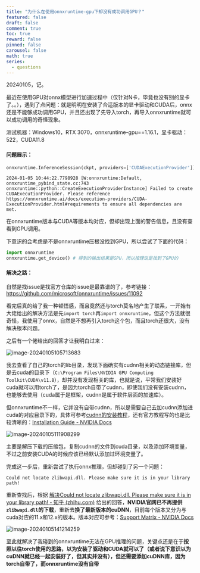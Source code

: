 ```yaml
---
title: "为什么在使用onnxruntime-gpu下却没有成功调用GPU？"
featured: false
draft: false
comment: true
toc: true
reward: false
pinned: false
carousel: false
math: true
series:
  - questions
---
```


20240105，记。

最近在使用GPU对onnx模型进行加速过程中（仅针对N卡，毕竟也没有别的显卡了。。），遇到了点问题：就是明明在安装了合适版本的显卡驱动和CUDA后，onnx还是不能够成功调用GPU，并且还出现了先导入torch，再导入onnxruntime就可以成功调用的奇怪现象。

<!--more-->

测试机器：Windows10，RTX 3070，onnxruntime-gpu==1.16.1，显卡驱动：522，CUDA11.8

#### 问题展示：

```python
onnxruntime.InferenceSession(ckpt, providers=['CUDAExecutionProvider'])
```

```basg
2024-01-05 10:44:22.7798928 [W:onnxruntime:Default, onnxruntime_pybind_state.cc:743 onnxruntime::python::CreateExecutionProviderInstance] Failed to create CUDAExecutionProvider. Please reference https://onnxruntime.ai/docs/execution-providers/CUDA-ExecutionProvider.html#requirements to ensure all dependencies are met.
```

在onnxruntime版本与CUDA等版本均对应，但却出现上面的警告信息，且没有查看到GPU调用。

下意识的会考虑是不是onnxruntime压根没找到GPU，所以尝试了下面的代码：

```python
import onnxruntime
onnxruntime.get_device() # 得到的输出结果是GPU，所以按理说是找到了GPU的
```

#### 解决之路：

自然是找issue是找官方仓库的issue是最靠谱的了，参考链接：https://github.com/microsoft/onnxruntime/issues/11092

看完后真的给了我一种顿悟感，而且竟然还与torch莫名地产生了联系，一开始有大佬给出的解决方法是先`import torch`再`import onnxruntime`，但这个方法就很奇怪，我使用了onnx，自然是不想再引入torch这个包，而且torch还很大，没有解决根本问题。

之后有一个佬给出的回答才让我明白过来：

![image-20240105105713683](https://img.yulegend.cn/img/image-20240105105713683.png)

我去查看了自己的torch的lib目录，发现下面确实有cudnn相关的动态链接库，但是去cuda的目录下（`C:\Program Files\NVIDIA GPU Computing Toolkit\CUDA\v11.8`），却并没有发现相关的库，也就是说，平常我们安装好cuda就可以用torch了，是因为torch自带了cudnn，即使我们没有安装cudnn，也能够去使用（cuda属于是框架，cudnn是属于软件层面的加速库）。

但onnxruntime不一样，它并没有自带cudnn，所以是需要自己去加cudnn添加进cuda的对应目录下的，具体可参考[cudnn的安装教程](cudnn的安装教程)，还有官方教程写的也是比较清晰的：[Installation Guide - NVIDIA Docs](https://docs.nvidia.com/deeplearning/cudnn/install-guide/index.html#depend__section_lqv_yms_nvb)

![image-20240105111908299](https://img.yulegend.cn/img/image-20240105111908299.png)

主要是解压下载的压缩包，复制cudnn的文件到cuda目录，以及添加环境变量，不过之前安装CUDA的时候应该已经默认添加过环境变量了。

完成这一步后，重新尝试了执行onnx推理，但却碰到了另一个问题：

```
Could not locate zlibwapi.dll. Please make sure it is in your library path!
```

重新查找后，根据 [解决Could not locate zlibwapi.dll. Please make sure it is in your library path! - 知乎 (zhihu.com)](https://zhuanlan.zhihu.com/p/665703330) 给出的回答，**NVIDIA官网已不再提供`zlibwapi.dll`的下载**，重新去**换了最新版本的cuDNN**，目前每个版本又分为与cuda对应的11.x和12.x的版本。版本对应可参考：[Support Matrix - NVIDIA Docs](https://docs.nvidia.com/deeplearning/cudnn/support-matrix/index.html)

![image-20240105141214259](https://img.yulegend.cn/img/image-20240105141214259.png)

至此就解决了我碰到的onnxruntime无法在GPU推理的问题，关键点还是在于**按照以往torch使用的思路，以为安装了驱动和CUDA就可以了（或者说下意识以为cuDNN就已经一起安装好了，但其实并没有），但还需要添加cuDNN库，因为torch自带了，而onnxruntime没有自带**



